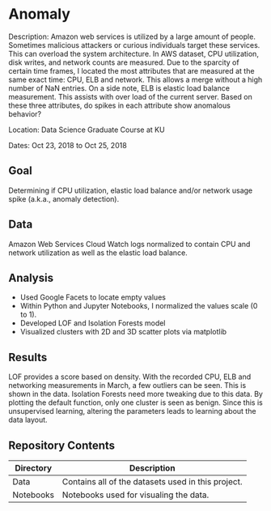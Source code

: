 # Anomaly

Description: Amazon web services is utilized by a large amount of people. Sometimes malicious attackers or curious individuals target these services. This can overload the system architecture. In AWS dataset, CPU utilization, disk writes, and network counts are measured. Due to the sparcity of certain time frames, I located the most attributes that are measured at the same exact time: CPU, ELB and network. This allows a merge without a high number of NaN entries. On a side note, ELB is elastic load balance measurement. This assists with over load of the current server. Based on these three attributes, do spikes in each attribute show anomalous behavior?

Location: Data Science Graduate Course at KU

Dates: Oct 23, 2018 to Oct 25, 2018

## Goal
Determining if CPU utilization, elastic load balance and/or network usage spike (a.k.a., anomaly detection).

## Data
Amazon Web Services Cloud Watch logs normalized to contain CPU and network utilization as well as the elastic load balance.

## Analysis
* Used Google Facets to locate empty values
* Within Python and Jupyter Notebooks, I normalized the values scale (0 to 1).
* Developed LOF and Isolation Forests model
* Visualized clusters with 2D and 3D scatter plots via matplotlib

## Results
LOF provides a score based on density. With the recorded CPU, ELB and networking measurements in March, a few outliers can be seen. This is shown in the data. Isolation Forests need more tweaking due to this data. By plotting the default function, only one cluster is seen as benign. Since this is unsupervised learning, altering the parameters leads to learning about the data layout.

## Repository Contents

| Directory | Description |
| --- | ----------- |
| Data | Contains all of the datasets used in this project. |
| Notebooks | Notebooks used for visualing the data. |


